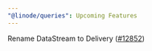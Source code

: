 ```yaml
---
"@linode/queries": Upcoming Features
---
```


Rename DataStream to Delivery ([#12852](https://github.com/linode/manager/pull/12852))
